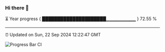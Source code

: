### Hi there 👋

⏳ Year progress { █████████████████████▁▁▁▁▁▁▁▁▁ } 72.55 %

---

⏰ Updated on Sun, 22 Sep 2024 12:22:47 GMT

![Progress Bar CI](https://github.com/liununu/liununu/workflows/Progress%20Bar%20CI/badge.svg)
